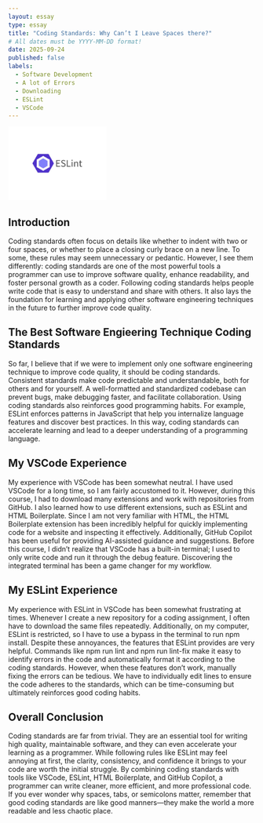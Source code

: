 ```yaml
---
layout: essay
type: essay
title: "Coding Standards: Why Can’t I Leave Spaces there?"
# All dates must be YYYY-MM-DD format!
date: 2025-09-24
published: false
labels:
  - Software Development
  - A lot of Errors
  - Downloading
  - ESLint
  - VSCode
---
```


<img width="200px" class="rounded float-start pe-4" src="../img/eslint.jpg">

## Introduction

Coding standards often focus on details like whether to indent with two or four spaces, or whether to place a closing curly brace on a new line. To some, these rules may seem unnecessary or pedantic. However, I see them differently: coding standards are one of the most powerful tools a programmer can use to improve software quality, enhance readability, and foster personal growth as a coder. Following coding standards helps people write code that is easy to understand and share with others. It also lays the foundation for learning and applying other software engineering techniques in the future to further improve code quality.

## The Best Software Engieering Technique Coding Standards

So far, I believe that if we were to implement only one software engineering technique to improve code quality, it should be coding standards. Consistent standards make code predictable and understandable, both for others and for yourself. A well-formatted and standardized codebase can prevent bugs, make debugging faster, and facilitate collaboration. Using coding standards also reinforces good programming habits. For example, ESLint enforces patterns in JavaScript that help you internalize language features and discover best practices. In this way, coding standards can accelerate learning and lead to a deeper understanding of a programming language.

## My VSCode Experience

My experience with VSCode has been somewhat neutral. I have used VSCode for a long time, so I am fairly accustomed to it. However, during this course, I had to download many extensions and work with repositories from GitHub. I also learned how to use different extensions, such as ESLint and HTML Boilerplate. Since I am not very familiar with HTML, the HTML Boilerplate extension has been incredibly helpful for quickly implementing code for a website and inspecting it effectively. Additionally, GitHub Copilot has been useful for providing AI-assisted guidance and suggestions. Before this course, I didn’t realize that VSCode has a built-in terminal; I used to only write code and run it through the debug feature. Discovering the integrated terminal has been a game changer for my workflow.

##  My ESLint Experience

My experience with ESLint in VSCode has been somewhat frustrating at times. Whenever I create a new repository for a coding assignment, I often have to download the same files repeatedly. Additionally, on my computer, ESLint is restricted, so I have to use a bypass in the terminal to run npm install. Despite these annoyances, the features that ESLint provides are very helpful. Commands like npm run lint and npm run lint-fix make it easy to identify errors in the code and automatically format it according to the coding standards. However, when these features don’t work, manually fixing the errors can be tedious. We have to individually edit lines to ensure the code adheres to the standards, which can be time-consuming but ultimately reinforces good coding habits.

## Overall Conclusion 

Coding standards are far from trivial. They are an essential tool for writing high quality, maintainable software, and they can even accelerate your learning as a programmer. While following rules like ESLint may feel annoying at first, the clarity, consistency, and confidence it brings to your code are worth the initial struggle. By combining coding standards with tools like VSCode, ESLint, HTML Boilerplate, and GitHub Copilot, a programmer can write cleaner, more efficient, and more professional code. If you ever wonder why spaces, tabs, or semicolons matter, remember that good coding standards are like good manners—they make the world a more readable and less chaotic place.
